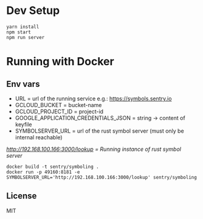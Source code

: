 # Dev Setup

```
yarn install
npm start
npm run server
```

# Running with Docker
## Env vars
- URL = url of the running service e.g.: https://symbols.sentry.io
- GCLOUD_BUCKET = bucket-name
- GCLOUD_PROJECT_ID = project-id
- GOOGLE_APPLICATION_CREDENTIALS_JSON = string -> content of keyfile
- SYMBOLSERVER_URL = url of the rust symbol server (must only be internal reachable)

*http://192.168.100.166:3000/lookup = Running instance of rust symbol server*

```
docker build -t sentry/symboling .
docker run -p 49160:8181 -e SYMBOLSERVER_URL='http://192.168.100.166:3000/lookup' sentry/symboling
```

## License
MIT
